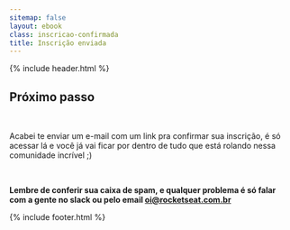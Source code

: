 ```yaml
---
sitemap: false
layout: ebook
class: inscricao-confirmada
title: Inscrição enviada
---
```


<div id="primary-content">
  {% include header.html %}

  <section>
    <div class="container">
      <div class="content">
        <h1>Próximo passo</h1>
        <br/>
        <p>Acabei te enviar um e-mail com um link pra confirmar sua inscrição, é só acessar lá e você já vai ficar por dentro de tudo que está rolando nessa comunidade incrível ;)</p>
        <br/>
        <p><strong>Lembre de conferir sua caixa de spam, e qualquer problema é só falar com a gente no slack ou pelo email <a href="mailto:oi@rocketseat.com.br">oi@rocketseat.com.br</a></strong></p>
      </div>
    </div>
  </section>
</div>

<div id="footer-container">
  {% include footer.html %}
</div>

<script>
  fbq('track', 'Lead');
</script>
